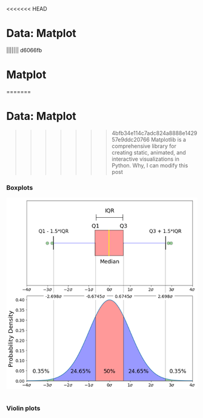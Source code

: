 <<<<<<< HEAD
# Data: Matplot
||||||| d6066fb
# Matplot
=======
# Data: Matplot

>>>>>>> 4bfb34e114c7adc824a8888e142957e9ddc20766
Matplotlib is a comprehensive library for creating static,
animated, and interactive visualizations in Python.
Why, I can modify this post

### Boxplots

![boxplot](/img/box_plot.png)

```
```

### Violin plots
```
```
